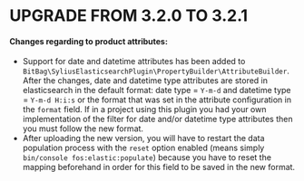 # UPGRADE FROM 3.2.0 TO 3.2.1

#### Changes regarding to product attributes:

* Support for date and datetime attributes has been added to `BitBag\SyliusElasticsearchPlugin\PropertyBuilder\AttributeBuilder`. After the changes, date and datetime type attributes are stored in elasticsearch in the default format: date type = `Y-m-d` and datetime type = `Y-m-d H:i:s` or the format that was set in the attribute configuration in the `format` field. If in a project using this plugin you had your own implementation of the filter for date and/or datetime type attributes then you must follow the new format.
* After uploading the new version, you will have to restart the data population process with the `reset` option enabled (means simply `bin/console fos:elastic:populate`) because you have to reset the mapping beforehand in order for this field to be saved in the new format.


